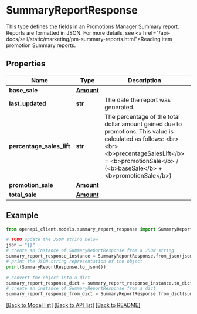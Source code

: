# SummaryReportResponse

This type defines the fields in an Promotions Manager Summary report. Reports are formatted in JSON. For more details, see <a href=\"/api-docs/sell/static/marketing/pm-summary-reports.html\">Reading item promotion Summary reports</a>.

## Properties

Name | Type | Description | Notes
------------ | ------------- | ------------- | -------------
**base_sale** | [**Amount**](Amount.md) |  | [optional] 
**last_updated** | **str** | The date the report was generated. | [optional] 
**percentage_sales_lift** | **str** | The percentage of the total dollar amount gained due to promotions. This value is calculated as follows:  &lt;br&gt;&lt;br&gt;&lt;b&gt;precentageSalesLift&lt;/b&gt; &#x3D; &lt;b&gt;promotionSale&lt;/b&gt; / (&lt;b&gt;baseSale&lt;/b&gt; + &lt;b&gt;promotionSale&lt;/b&gt;) | [optional] 
**promotion_sale** | [**Amount**](Amount.md) |  | [optional] 
**total_sale** | [**Amount**](Amount.md) |  | [optional] 

## Example

```python
from openapi_client.models.summary_report_response import SummaryReportResponse

# TODO update the JSON string below
json = "{}"
# create an instance of SummaryReportResponse from a JSON string
summary_report_response_instance = SummaryReportResponse.from_json(json)
# print the JSON string representation of the object
print(SummaryReportResponse.to_json())

# convert the object into a dict
summary_report_response_dict = summary_report_response_instance.to_dict()
# create an instance of SummaryReportResponse from a dict
summary_report_response_from_dict = SummaryReportResponse.from_dict(summary_report_response_dict)
```
[[Back to Model list]](../README.md#documentation-for-models) [[Back to API list]](../README.md#documentation-for-api-endpoints) [[Back to README]](../README.md)


